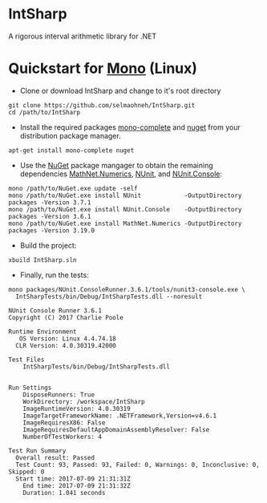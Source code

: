 # IntSharp

A rigorous interval arithmetic library for .NET

# Quickstart for [Mono](http://www.mono-project.com/) (Linux)

* Clone or download IntSharp and change to it's root directory

```
git clone https://github.com/selmaohneh/IntSharp.git
cd /path/to/IntSharp
```

* Install the required packages [mono-complete](https://packages.debian.org/stretch/mono-complete)
and [nuget](https://packages.debian.org/stretch/nuget) from your distribution package manager.

```
apt-get install mono-complete nuget
```

* Use the [NuGet](https://www.nuget.org/) package mangager to obtain the remaining dependencies
[MathNet.Numerics](https://www.nuget.org/packages/MathNet.Numerics/3.19.0),
[NUnit](https://www.nuget.org/packages/NUnit/3.7.1), and
[NUnit.Console](https://www.nuget.org/packages/NUnit.Console/3.6.1):


```
mono /path/to/NuGet.exe update -self
mono /path/to/NuGet.exe install NUnit            -OutputDirectory packages -Version 3.7.1
mono /path/to/NuGet.exe install NUnit.Console    -OutputDirectory packages -Version 3.6.1
mono /path/to/NuGet.exe install MathNet.Numerics -OutputDirectory packages -Version 3.19.0
```

* Build the project:

```
xbuild IntSharp.sln
```

* Finally, run the tests:

```
mono packages/NUnit.ConsoleRunner.3.6.1/tools/nunit3-console.exe \
  IntSharpTests/bin/Debug/IntSharpTests.dll --noresult
```
```
NUnit Console Runner 3.6.1
Copyright (C) 2017 Charlie Poole

Runtime Environment
   OS Version: Linux 4.4.74.18
  CLR Version: 4.0.30319.42000

Test Files
    IntSharpTests/bin/Debug/IntSharpTests.dll


Run Settings
    DisposeRunners: True
    WorkDirectory: /workspace/IntSharp
    ImageRuntimeVersion: 4.0.30319
    ImageTargetFrameworkName: .NETFramework,Version=v4.6.1
    ImageRequiresX86: False
    ImageRequiresDefaultAppDomainAssemblyResolver: False
    NumberOfTestWorkers: 4

Test Run Summary
  Overall result: Passed
  Test Count: 93, Passed: 93, Failed: 0, Warnings: 0, Inconclusive: 0, Skipped: 0
  Start time: 2017-07-09 21:31:31Z
    End time: 2017-07-09 21:31:32Z
    Duration: 1.041 seconds
```
